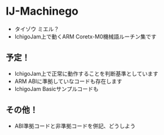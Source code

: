 # IJ-Machinego
* タイゾウ ミエル？
* IchigoJam上で動くARM Coretx-M0機械語ルーチン集です

## 予定！
* IchigoJam上で正常に動作することを判断基準としています
* ARM ABIに準拠していなコードも存在します
* IchigoJam Basicサンプルコードも

## その他！
* ABI準拠コードと非準拠コードを併記、どうしよう
